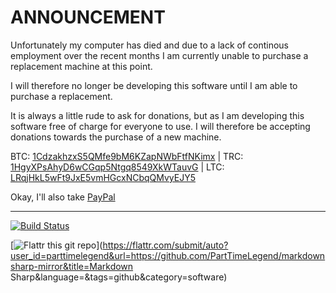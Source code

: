 ANNOUNCEMENT
============

Unfortunately my computer has died and due to a lack of continous employment over the recent months I am currently unable to purchase a replacement machine at this point.

I will therefore no longer be developing this software until I am able to purchase a replacement.

It is always a little rude to ask for donations, but as I am developing this software free of charge for everyone to use. I will therefore be accepting donations towards the purchase of a new machine.

BTC: [1CdzakhzxS5QMfe9bM6KZapNWbFtfNKimx](bitcoin:1CdzakhzxS5QMfe9bM6KZapNWbFtfNKimx) | TRC: [1HgyXPsAhyD6wCGqp5Ntgq8549XkWTauvG](terracoin:1HgyXPsAhyD6wCGqp5Ntgq8549XkWTauvG) | LTC: [LRqjHkL5wFt9JxE5vmHGcxNCbqQMvyEJY5](litecoin:LRqjHkL5wFt9JxE5vmHGcxNCbqQMvyEJY5)

Okay, I'll also take [PayPal](https://www.paypal.com/cgi-bin/webscr?cmd=_s-xclick&hosted_button_id=G2M23XDAB8HBA)

-----------------------------------------------------------------------------------------------------------------------------------------------------------------------------------------------------------------------------------------------------------------------

[![Build Status](https://travis-ci.org/PartTimeLegend/markdownsharp-mirror.png?branch=master)](https://travis-ci.org/PartTimeLegend/markdownsharp-mirror)

[![Flattr this git repo](http://api.flattr.com/button/flattr-badge-large.png)](https://flattr.com/submit/auto?user_id=parttimelegend&url=https://github.com/PartTimeLegend/markdownsharp-mirror&title=Markdown Sharp&language=&tags=github&category=software) 
